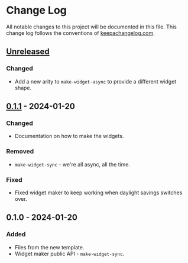 # Change Log
All notable changes to this project will be documented in this file. This change log follows the conventions of [keepachangelog.com](http://keepachangelog.com/).

## [Unreleased]
### Changed
- Add a new arity to `make-widget-async` to provide a different widget shape.

## [0.1.1] - 2024-01-20
### Changed
- Documentation on how to make the widgets.

### Removed
- `make-widget-sync` - we're all async, all the time.

### Fixed
- Fixed widget maker to keep working when daylight savings switches over.

## 0.1.0 - 2024-01-20
### Added
- Files from the new template.
- Widget maker public API - `make-widget-sync`.

[Unreleased]: https://sourcehost.site/your-name/farming/compare/0.1.1...HEAD
[0.1.1]: https://sourcehost.site/your-name/farming/compare/0.1.0...0.1.1
